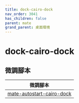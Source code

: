 ```yaml
---
title: dock-cairo-dock
nav_order: 3041
has_children: false
parent: mate
grand_parent: 桌面環境
---
```



# dock-cairo-dock


## 微調腳本

| 微調腳本 |
| --- |
| [mate-autostart-cairo-dock](https://github.com/samwhelp/note-about-ubuntu/tree/gh-pages/_demo/adjustment/de/mate/part/mate-autostart-cairo-dock) |
